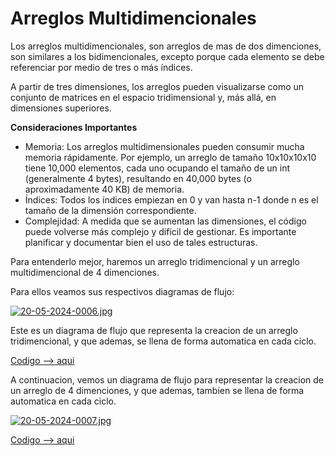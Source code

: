 # Arreglos Multidimencionales

Los arreglos multidimencionales, son arreglos de mas de dos dimenciones, son similares a los bidimencionales, excepto porque cada elemento se debe referenciar por medio de tres o más índices.

A partir de tres dimensiones, los arreglos pueden visualizarse como un conjunto de matrices en el espacio tridimensional y, más allá, en dimensiones superiores.

**Consideraciones Importantes**
- Memoria: Los arreglos multidimensionales pueden consumir mucha memoria rápidamente. Por ejemplo, un arreglo de tamaño 10x10x10x10 tiene 10,000 elementos, cada uno ocupando el tamaño de un int (generalmente 4 bytes), resultando en 40,000 bytes (o aproximadamente 40 KB) de memoria.
- Índices: Todos los índices empiezan en 0 y van hasta n-1 donde n es el tamaño de la dimensión correspondiente.
- Complejidad: A medida que se aumentan las dimensiones, el código puede volverse más complejo y difícil de gestionar. Es importante planificar y documentar bien el uso de tales estructuras.

Para entenderlo mejor, haremos un arreglo tridimencional y un arreglo multidimencional de 4 dimenciones.

Para ellos veamos sus respectivos diagramas de flujo:

[![20-05-2024-0006.jpg](https://i.postimg.cc/Fs1sBNpn/20-05-2024-0006.jpg)](https://postimg.cc/svdrBFtp)

Este es un diagrama de flujo que representa la creacion de un arreglo tridimencional, y que ademas, se llena de forma automatica en cada ciclo.

[Codigo --> aqui](arreglosBidimencionales.c)


A continuacion, vemos un diagrama de flujo para representar la creacion de un arreglo de 4 dimenciones, y que ademas, tambien se llena de forma automatica en cada ciclo.

[![20-05-2024-0007.jpg](https://i.postimg.cc/fTDsXZtr/20-05-2024-0007.jpg)](https://postimg.cc/w3fn8CkX)

[Codigo --> aqui](arreglosMultidimecionales.c)



